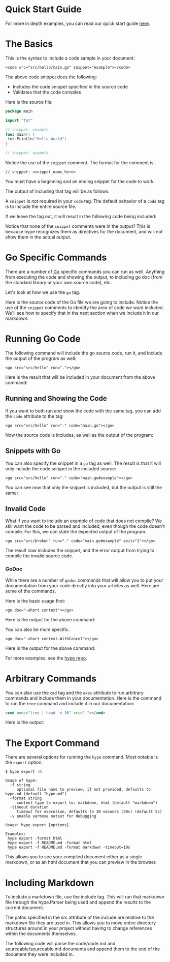 # Quick Start Guide

For more in depth examples, you can read our quick start guide
[here](https://www.gopherguides.com/articles/golang-hype-quickstart).

# The Basics

This is the syntax to include a code sample in your document:

```
<code src="src/hello/main.go" snippet="example"></code>
```

The above code snippet does the following:

- Includes the code snippet specified in the source code
- Validates that the code compiles

Here is the source file:

```go
package main

import "fmt"

// snippet: example
func main() {
 fmt.Println("Hello World")
}

// snippet: example
```

Notice the use of the `snippet` comment. The format for the comment is:

```
// snippet: <snippet_name_here>
```

You must have a beginning and an ending snippet for the code to work.

The output of including that tag will be as follows:

<code src="src/hello/main.go" snippet="example"></code>

A `snippet` is not required in your `code` tag. The default behavior of a `code` tag is to include the entire source file.

If we leave the tag out, it will result in the following code being included:

<code src="src/hello/main.go"></code>

Notice that none of the `snippet` comments were in the output? This is because hype recognizes them as directives for the document, and will not show them in the actual output.

# Go Specific Commands

There are a number of [Go](https://go.dev/) specific commands you can run as well. Anything from executing the code and showing the output, to including go doc (from the standard library or your own source code), etc.

Let's look at how we use the `go` tag.

Here is the source code of the Go file we are going to include. Notice the use of the `snippet` comments to identify the area of code we want included. We'll see how to specify that in the next section when we include it in our markdown.

# Running Go Code

The following command will include the go source code, run it, and include the output of the program as well:

```
<go src="src/hello" run="."></go>
```

Here is the result that will be included in your document from the above command:

<go src="src/hello" run="."></go>

## Running and Showing the Code

If you want to both run and show the code with the same tag, you can add the `code` attribute to the tag:

```
<go src="src/hello" run="." code="main.go"></go>
```

Now the source code is includes, as well as the output of the program:

<go src="src/hello" run="." code="main.go"></go>

## Snippets with Go

You can also specify the snippet in a `go` tag as well. The result is that it will only include the code snippet in the included source:

```
<go src="src/hello" run="." code="main.go#example"></go>
```

You can see now that only the snippet is included, but the output is still the same:

<go src="src/hello" run="." code="main.go#example"></go>

## Invalid Code

What if you want to include an example of code that does not compile? We still want the code to be parsed and included, even though the code doesn't compile. For this, we can state the expected output of the program.

```
<go src="src/broken" run="." code="main.go#example" exit="1"></go>
```

The result now includes the snippet, and the error output from trying to compile the invalid source code.

<go src="src/broken" run="." code="main.go#example" exit="1"></go>

### GoDoc

While there are a number of `godoc` commands that will allow you to put your documentation from your code directly into your articles as well. Here are some of the commands.

Here is the basic usage first:

```
<go doc="-short context"></go>
```

Here is the output for the above command:

<go doc="-short context"></go>

You can also be more specific.

```
<go doc="-short context.WithCancel"></go>
```

Here is the output for the above command:
<go doc="-short context.WithCancel"></go>

For more examples, see the [hype repo](https://www.github.com/gopherguides/hype).

# Arbitrary Commands

You can also use the `cmd` tag and the `exec` attribute to run arbitrary commands and include them in your documentation. Here is the command to run the `tree` command and include it in our documentation:

```html
<cmd exec="tree | head -n 30" src="."></cmd>
```

Here is the output:

<cmd exec="tree | head -n 30" src="."></cmd>

# The Export Command

There are several options for running the `hype` command. Most notable is the `export` option:

```
$ hype export -h

Usage of hype:
  -f string
     optional file name to preview, if not provided, defaults to hype.md (default "hype.md")
  -format string
     content type to export to: markdown, html (default "markdown")
  -timeout duration
     timeout for execution, defaults to 30 seconds (30s) (default 5s)
  -v enable verbose output for debugging

Usage: hype export [options]

Examples:
 hype export -format html
 hype export -f README.md -format html
 hype export -f README.md -format markdown -timeout=10s
```

This allows you to see your compiled document either as a single markdown, or as an html document that you can preview in the browser.

# Including Markdown

To include a markdown file, use the include tag. This will run that markdown file through the hype.Parser being used and append the results to the current document.

The paths specified in the src attribute of the include are relative to the markdown file they are used in. This allows you to move entire directory structures around in your project without having to change references within the documents themselves.

The following code will parse the code/code.md and sourceable/sourceable.md documents and append them to the end of the document they were included in.

<code src="includes.md"></code>
